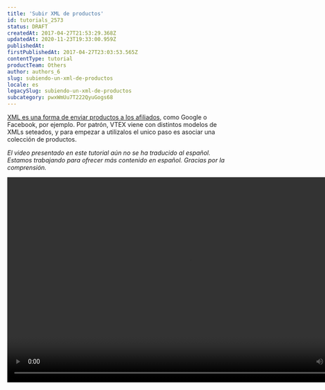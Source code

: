 ```yaml
---
title: 'Subir XML de productos'
id: tutorials_2573
status: DRAFT
createdAt: 2017-04-27T21:53:29.368Z
updatedAt: 2020-11-23T19:33:00.959Z
publishedAt: 
firstPublishedAt: 2017-04-27T23:03:53.565Z
contentType: tutorial
productTeam: Others
author: authors_6
slug: subiendo-un-xml-de-productos
locale: es
legacySlug: subiendo-un-xml-de-productos
subcategory: pwxWmUu7T222QyuGogs68
---
```


[XML es una forma de enviar productos a los afiliados](/es/tutorial/como-configurar-xml/), como Google o Facebook, por ejemplo. Por patrón, VTEX viene con distintos modelos de XMLs seteados, y para empezar a utilizalos el unico paso es asociar una colección de productos.

_El video presentado en este tutorial aún no se ha traducido al español. Estamos trabajando para ofrecer más contenido en español. Gracias por la comprensión._

<video class="wp-video-shortcode" id="video-2573-4" width="840" height="473" preload="metadata" controls="controls"><source type="video/mp4" src="//assets.contentful.com/alneenqid6w5/68HY73E6dyKiSWIWGmsgg6/29029a33ec933f5a9da073b01a9082e5/CriandoXML.mp4?_=4" />[//assets.contentful.com/alneenqid6w5/68HY73E6dyKiSWIWGmsgg6/29029a33ec933f5a9da073b01a9082e5/CriandoXML.mp4](//assets.contentful.com/alneenqid6w5/68HY73E6dyKiSWIWGmsgg6/29029a33ec933f5a9da073b01a9082e5/CriandoXML.mp4 "//assets.contentful.com/alneenqid6w5/68HY73E6dyKiSWIWGmsgg6/29029a33ec933f5a9da073b01a9082e5/CriandoXML.mp4")</video>
